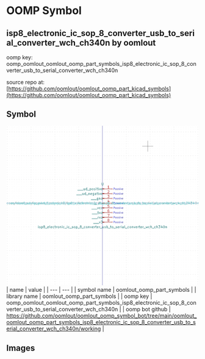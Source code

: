 # OOMP Symbol  
## isp8_electronic_ic_sop_8_converter_usb_to_serial_converter_wch_ch340n  by oomlout  
  
oomp key: oomp_oomlout_oomlout_oomp_part_symbols_isp8_electronic_ic_sop_8_converter_usb_to_serial_converter_wch_ch340n  
  
source repo at: [https://github.com/oomlout/oomlout_oomp_part_kicad_symbols](https://github.com/oomlout/oomlout_oomp_part_kicad_symbols)  
## Symbol  
  
[![working.png](working_600.png)](working.png)  
| name | value | 
| --- | --- | 
| symbol name | oomlout_oomp_part_symbols | 
| library name | oomlout_oomp_part_symbols | 
| oomp key | oomp_oomlout_oomlout_oomp_part_symbols_isp8_electronic_ic_sop_8_converter_usb_to_serial_converter_wch_ch340n | 
| oomp bot github | https://github.com/oomlout/oomlout_oomp_symbol_bot/tree/main/oomlout_oomlout_oomp_part_symbols_isp8_electronic_ic_sop_8_converter_usb_to_serial_converter_wch_ch340n/working | 
## Images  
